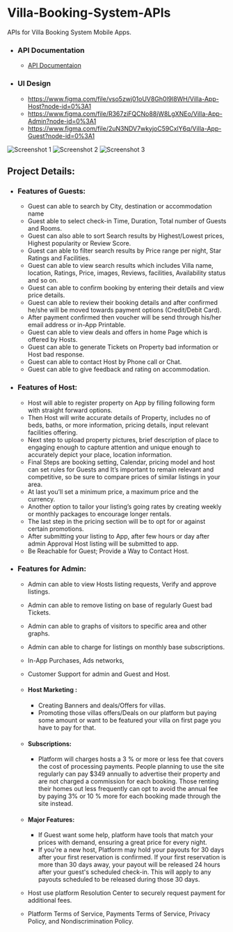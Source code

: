 # Villa-Booking-System-APIs
APIs for Villa Booking System Mobile Apps.

-   ### API Documentation 
    - [API Documentaion](https://vivacious-tan-button.cyclic.app/api-docs/)

-   ### UI Design
    -   https://www.figma.com/file/vso5zwj01oUV8Gh0l9l8WH/Villa-App-Host?node-id=0%3A1
    -   https://www.figma.com/file/R367ziFQCNo88jW8LgXNEo/Villa-App-Admin?node-id=0%3A1
    -   https://www.figma.com/file/2uN3NDV7wkyjoC59CxlY6q/Villa-App-Guest?node-id=0%3A1

<img src="./img/1.png" alt="Screenshot 1"/>
<img src="./img/2.png" alt="Screenshot 2"/>
<img src="./img/3.png" alt="Screenshot 3"/>


## Project Details:

-   ### Features of Guests:

    -   Guest can able to search by City, destination or accommodation name
    -	Guest able to select check-in Time, Duration, Total number of Guests and          Rooms.
    -	Guest can also able to sort Search results by Highest/Lowest prices, Highest popularity or Review Score.
    -	Guest can able to filter search results by Price range per night, Star Ratings and Facilities.
    -	Guest can able to view search results which includes Villa name, location, Ratings, Price, images, Reviews, facilities, Availability status and so on. 
    -	Guest can able to confirm booking by entering their details and view price details.
    -	Guest can able to review their booking details and after confirmed he/she will be moved towards payment options (Credit/Debit Card).
    -	After payment confirmed then voucher will be send through his/her email address or in-App Printable.
    -	Guest can able to view deals and offers in home Page which is offered by Hosts.
    -	Guest can able to generate Tickets on Property bad information or Host bad response.
    -	Guest can able to contact Host by Phone call or Chat.
    -	Guest can able to give feedback and rating on accommodation.

-   ###  Features of Host:
    -	Host will able to register property on App by filling following form with straight forward options.
    -	Then Host will write accurate details of Property, includes no of beds, baths, or more information, pricing details, input relevant facilities offering.
    -	Next step to upload property pictures, brief description of place to engaging enough to capture attention and unique enough to accurately depict your place, location information.
    -	Final Steps are booking setting, Calendar, pricing model and host can set rules for Guests and It’s important to remain relevant and competitive, so be sure to compare prices of similar listings in your area.
    -	At last you’ll set a minimum price, a maximum price and the currency.
    -	Another option to tailor your listing’s going rates by creating weekly or monthly packages to encourage longer rentals.
    -	The last step in the pricing section will be to opt for or against certain promotions.
    -	After submitting your listing to App, after few hours or day after admin Approval Host listing will be submitted to app.
    -  	Be Reachable for Guest; Provide a Way to Contact Host.

-   ### Features for Admin:

    -	Admin can able to view Hosts listing requests, Verify and approve listings.
    -	Admin can able to remove listing on base of regularly Guest bad Tickets.
    -	Admin can able to graphs of visitors to specific area and other graphs.
    -	Admin can able to charge for listings on monthly base subscriptions.
    -	In-App Purchases, Ads networks,
    -	Customer Support for admin and Guest and Host.

    -   #### Host Marketing : 

        -	Creating Banners and deals/Offers for villas. 
        -	Promoting those villas offers/Deals on our platform but paying some amount or want to be featured your villa on first page you have to pay for that. 

    -   #### Subscriptions: 
        -	Platform will charges hosts a 3 % or more or less fee that covers the cost of processing payments. People planning to use the site regularly can pay $349 annually to advertise their property and are not charged a commission for each booking. Those renting their homes out less frequently can opt to avoid the annual fee by paying 3% or 10 % more for each booking made through the site instead. 

    -   #### Major Features: 
        -	If Guest want some help, platform have tools that match your prices with demand, ensuring a great price for every night. 
        -	 If you're a new host, Platform may hold your payouts for 30 days after your first reservation is confirmed. If your first reservation is more than 30 days away, your payout will be released 24 hours after your guest's scheduled check-in. This will apply to any payouts scheduled to be released during those 30 days. 
    -	 Host use platform Resolution Center to securely request payment for additional fees. 
    -	 Platform Terms of Service, Payments Terms of Service, Privacy Policy, and Nondiscrimination Policy.

